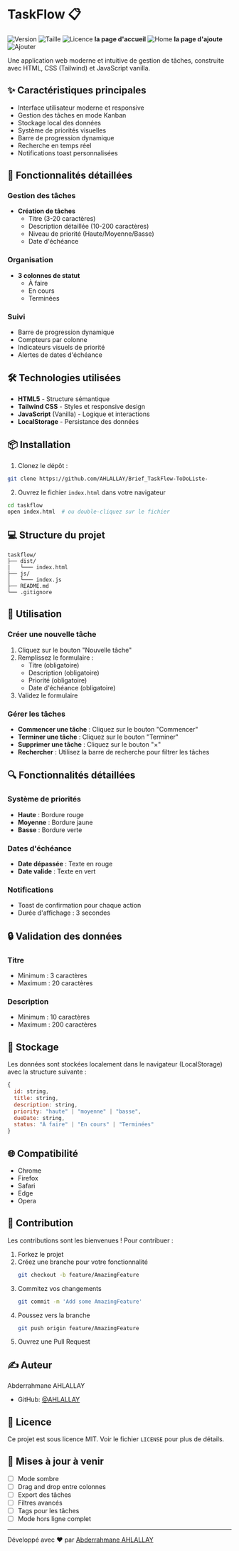 # TaskFlow 📋

![Version](https://img.shields.io/badge/version-1.0.0-blue.svg)
![Taille](https://img.shields.io/badge/taille-légère-green.svg)
![Licence](https://img.shields.io/badge/licence-MIT-green.svg)
**la page d'accueil**
![Home](/screenshots/Capture%20d’écran%202024-11-03%20232327.png)
**la page d'ajoute**
![Ajouter](/screenshots/Capture%20d’écran%202024-11-03%20233349.png)

Une application web moderne et intuitive de gestion de tâches, construite avec HTML, CSS (Tailwind) et JavaScript vanilla.

## ✨ Caractéristiques principales

- Interface utilisateur moderne et responsive
- Gestion des tâches en mode Kanban
- Stockage local des données
- Système de priorités visuelles
- Barre de progression dynamique
- Recherche en temps réel
- Notifications toast personnalisées

## 🚀 Fonctionnalités détaillées

### Gestion des tâches
- **Création de tâches**
  - Titre (3-20 caractères)
  - Description détaillée (10-200 caractères)
  - Niveau de priorité (Haute/Moyenne/Basse)
  - Date d'échéance
  
### Organisation
- **3 colonnes de statut**
  - À faire
  - En cours
  - Terminées

### Suivi
- Barre de progression dynamique
- Compteurs par colonne
- Indicateurs visuels de priorité
- Alertes de dates d'échéance

## 🛠 Technologies utilisées

- **HTML5** - Structure sémantique
- **Tailwind CSS** - Styles et responsive design
- **JavaScript** (Vanilla) - Logique et interactions
- **LocalStorage** - Persistance des données

## 📦 Installation

1. Clonez le dépôt :
```bash
git clone https://github.com/AHLALLAY/Brief_TaskFlow-ToDoListe-
```

2. Ouvrez le fichier `index.html` dans votre navigateur
```bash
cd taskflow
open index.html  # ou double-cliquez sur le fichier
```

## 💻 Structure du projet

```
taskflow/
├── dist/
|   └─── index.html
├── js/
│   └─── index.js
├── README.md
└── .gitignore
```

## 🎯 Utilisation

### Créer une nouvelle tâche
1. Cliquez sur le bouton "Nouvelle tâche"
2. Remplissez le formulaire :
   - Titre (obligatoire)
   - Description (obligatoire)
   - Priorité (obligatoire)
   - Date d'échéance (obligatoire)
3. Validez le formulaire

### Gérer les tâches
- **Commencer une tâche** : Cliquez sur le bouton "Commencer"
- **Terminer une tâche** : Cliquez sur le bouton "Terminer"
- **Supprimer une tâche** : Cliquez sur le bouton "×"
- **Rechercher** : Utilisez la barre de recherche pour filtrer les tâches

## 🔍 Fonctionnalités détaillées

### Système de priorités
- **Haute** : Bordure rouge
- **Moyenne** : Bordure jaune
- **Basse** : Bordure verte

### Dates d'échéance
- **Date dépassée** : Texte en rouge
- **Date valide** : Texte en vert

### Notifications
- Toast de confirmation pour chaque action
- Durée d'affichage : 3 secondes

## 🔒 Validation des données

### Titre
- Minimum : 3 caractères
- Maximum : 20 caractères

### Description
- Minimum : 10 caractères
- Maximum : 200 caractères

## 💾 Stockage

Les données sont stockées localement dans le navigateur (LocalStorage) avec la structure suivante :

```javascript
{
  id: string,
  title: string,
  description: string,
  priority: "haute" | "moyenne" | "basse",
  dueDate: string,
  status: "À faire" | "En cours" | "Terminées"
}
```

## 🌐 Compatibilité

- Chrome
- Firefox
- Safari
- Edge
- Opera

## 🤝 Contribution

Les contributions sont les bienvenues ! Pour contribuer :

1. Forkez le projet
2. Créez une branche pour votre fonctionnalité
   ```bash
   git checkout -b feature/AmazingFeature
   ```
3. Commitez vos changements
   ```bash
   git commit -m 'Add some AmazingFeature'
   ```
4. Poussez vers la branche
   ```bash
   git push origin feature/AmazingFeature
   ```
5. Ouvrez une Pull Request

## ✍️ Auteur

Abderrahmane AHLALLAY
- GitHub: [@AHLALLAY](https://github.com/AHLALLAY)

## 📄 Licence

Ce projet est sous licence MIT. Voir le fichier `LICENSE` pour plus de détails.

## 🔄 Mises à jour à venir

- [ ] Mode sombre
- [ ] Drag and drop entre colonnes
- [ ] Export des tâches
- [ ] Filtres avancés
- [ ] Tags pour les tâches
- [ ] Mode hors ligne complet

---

Développé avec ❤️ par [Abderrahmane AHLALLAY](https://github.com/AHLALLAY)